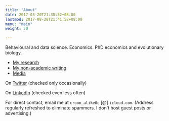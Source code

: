 ```yaml
---
title: "About"
date: 2017-08-20T21:38:52+08:00
lastmod: 2017-08-28T21:41:52+08:00
menu: "main"
weight: 50

---
```


Behavioural and data science. Economics. PhD economics and evolutionary biology.

- [My research](/research/)
- [My non-academic writing](/writing/)
- [Media](/media/)

On [Twitter](https://twitter.com/jasonacollins) (checked only occasionally)

On [LinkedIn](https://www.linkedin.com/in/jasonallancollins/) (checked even less often)

For direct contact, email me at `croon_alike0c` [@] `icloud.com`. (Address regularly refreshed to eliminate spammers.  I don't host guest posts or advertising.)

